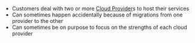 - Customers deal with two or more [Cloud Provider](Cloud%20Provider.md)s to host their services
- Can sometimes happen accidentally because of migrations from one provider to the other
- Can sometimes be on purpose to focus on the strengths of each cloud provider
